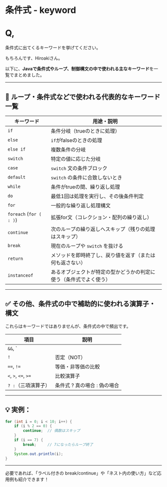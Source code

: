 # 条件式 - keyword

# Q,

条件式に出てくるキーワードを挙げてください。

もちろんです、Hiroakiさん。

以下に、**Javaで条件式やループ、制御構文の中で使われる主なキーワード**を一覧でまとめました。

---

## 🔁 ループ・条件式などで使われる代表的なキーワード一覧

| キーワード | 用途・説明 |
| --- | --- |
| `if` | 条件分岐（trueのときに処理） |
| `else` | `if`がfalseのときの処理 |
| `else if` | 複数条件の分岐 |
| `switch` | 特定の値に応じた分岐 |
| `case` | `switch` 文の条件ブロック |
| `default` | `switch` の条件に合致しないとき |
| `while` | 条件がtrueの間、繰り返し処理 |
| `do` | 最低1回は処理を実行し、その後条件判定 |
| `for` | 一般的な繰り返し処理構文 |
| `foreach` (`for ( : )`) | 拡張for文（コレクション・配列の繰り返し） |
| `continue` | 次のループの繰り返しへスキップ（残りの処理はスキップ） |
| `break` | 現在のループや `switch` を抜ける |
| `return` | メソッドを即時終了し、戻り値を返す（または何も返さない） |
| `instanceof` | あるオブジェクトが特定の型かどうかの判定に使う（条件式でよく使う） |

---

## ✅ その他、条件式の中で**補助的に使われる演算子・構文**

これらはキーワードではありませんが、条件式の中で頻出です。

| 項目 | 説明 |
| --- | --- |
| `&&`, ` |  |
| `!` | 否定（NOT） |
| `==`, `!=` | 等価・非等価の比較 |
| `<`, `>`, `<=`, `>=` | 比較演算子 |
| `? :`（三項演算子） | 条件式 ? 真の場合 : 偽の場合 |

---

## 💡 実例：

```java
for (int i = 0; i < 10; i++) {
    if (i % 2 == 0) {
        continue;  // 偶数はスキップ
    }
    if (i == 7) {
        break;     // 7になったらループ終了
    }
    System.out.println(i);
}
```

---

必要であれば、「ラベル付きの break/continue」や「ネスト内の使い方」など応用例も紹介できます！